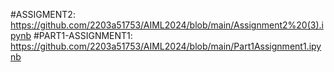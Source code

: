 #ASSIGMENT2: https://github.com/2203a51753/AIML2024/blob/main/Assignment2%20(3).ipynb
#PART1-ASSIGNMENT1: https://github.com/2203a51753/AIML2024/blob/main/Part1Assignment1.ipynb
